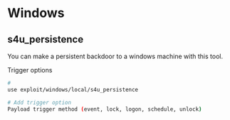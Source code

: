 # Windows 

## s4u_persistence
You can make a persistent backdoor to a windows machine with this tool.

Trigger options
```bash
# 
use exploit/windows/local/s4u_persistence

# Add trigger option
Payload trigger method (event, lock, logon, schedule, unlock)
```
